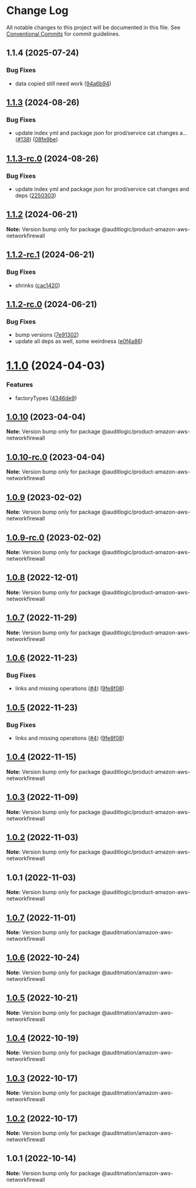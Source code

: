 # Change Log

All notable changes to this project will be documented in this file.
See [Conventional Commits](https://conventionalcommits.org) for commit guidelines.

## 1.1.4 (2025-07-24)


### Bug Fixes

* data copied still need work ([94a6b94](https://github.com/zerobias-org/product/commit/94a6b942fb0516367548599d739529536132755a))





## [1.1.3](https://github.com/auditlogic/product/compare/@auditlogic/product-amazon-aws-networkfirewall@1.1.2...@auditlogic/product-amazon-aws-networkfirewall@1.1.3) (2024-08-26)


### Bug Fixes

* update index yml and package json for prod/service cat changes a… ([#138](https://github.com/auditlogic/product/issues/138)) ([08fe9be](https://github.com/auditlogic/product/commit/08fe9beb1c8457462a19bc69caa02e6212d97e1a))





## [1.1.3-rc.0](https://github.com/auditlogic/product/compare/@auditlogic/product-amazon-aws-networkfirewall@1.1.2...@auditlogic/product-amazon-aws-networkfirewall@1.1.3-rc.0) (2024-08-26)


### Bug Fixes

* update index yml and package json for prod/service cat changes and deps ([2250303](https://github.com/auditlogic/product/commit/225030363a363608240135b7ebed386b28f01e4b))





## [1.1.2](https://github.com/auditlogic/product/compare/@auditlogic/product-amazon-aws-networkfirewall@1.1.2-rc.1...@auditlogic/product-amazon-aws-networkfirewall@1.1.2) (2024-06-21)

**Note:** Version bump only for package @auditlogic/product-amazon-aws-networkfirewall





## [1.1.2-rc.1](https://github.com/auditlogic/product/compare/@auditlogic/product-amazon-aws-networkfirewall@1.1.2-rc.0...@auditlogic/product-amazon-aws-networkfirewall@1.1.2-rc.1) (2024-06-21)


### Bug Fixes

* shrinks ([cac1420](https://github.com/auditlogic/product/commit/cac14200fefcd8183ab69fe89a47bd3f70f563e9))





## [1.1.2-rc.0](https://github.com/auditlogic/product/compare/@auditlogic/product-amazon-aws-networkfirewall@1.1.0...@auditlogic/product-amazon-aws-networkfirewall@1.1.2-rc.0) (2024-06-21)


### Bug Fixes

* bump versions ([7e91302](https://github.com/auditlogic/product/commit/7e913023b8b312150ed7762c32fbbe616be71de5))
* update all deps as well, some weirdness ([e0f4a86](https://github.com/auditlogic/product/commit/e0f4a864714e2d3de6bbf3da014d5312fe53be2f))





# [1.1.0](https://github.com/auditlogic/product/compare/@auditlogic/product-amazon-aws-networkfirewall@1.0.10...@auditlogic/product-amazon-aws-networkfirewall@1.1.0) (2024-04-03)


### Features

* factoryTypes ([4346de9](https://github.com/auditlogic/product/commit/4346de92693aee892fccf725338ffc7b80ab182b))





## [1.0.10](https://github.com/auditlogic/product/compare/@auditlogic/product-amazon-aws-networkfirewall@1.0.9...@auditlogic/product-amazon-aws-networkfirewall@1.0.10) (2023-04-04)

**Note:** Version bump only for package @auditlogic/product-amazon-aws-networkfirewall





## [1.0.10-rc.0](https://github.com/auditlogic/product/compare/@auditlogic/product-amazon-aws-networkfirewall@1.0.9...@auditlogic/product-amazon-aws-networkfirewall@1.0.10-rc.0) (2023-04-04)

**Note:** Version bump only for package @auditlogic/product-amazon-aws-networkfirewall





## [1.0.9](https://github.com/auditlogic/product/compare/@auditlogic/product-amazon-aws-networkfirewall@1.0.8...@auditlogic/product-amazon-aws-networkfirewall@1.0.9) (2023-02-02)

**Note:** Version bump only for package @auditlogic/product-amazon-aws-networkfirewall





## [1.0.9-rc.0](https://github.com/auditlogic/product/compare/@auditlogic/product-amazon-aws-networkfirewall@1.0.8...@auditlogic/product-amazon-aws-networkfirewall@1.0.9-rc.0) (2023-02-02)

**Note:** Version bump only for package @auditlogic/product-amazon-aws-networkfirewall





## [1.0.8](https://github.com/auditlogic/product/compare/@auditlogic/product-amazon-aws-networkfirewall@1.0.7...@auditlogic/product-amazon-aws-networkfirewall@1.0.8) (2022-12-01)

**Note:** Version bump only for package @auditlogic/product-amazon-aws-networkfirewall





## [1.0.7](https://github.com/auditlogic/product/compare/@auditlogic/product-amazon-aws-networkfirewall@1.0.6...@auditlogic/product-amazon-aws-networkfirewall@1.0.7) (2022-11-29)

**Note:** Version bump only for package @auditlogic/product-amazon-aws-networkfirewall





## [1.0.6](https://github.com/auditlogic/product/compare/@auditlogic/product-amazon-aws-networkfirewall@1.0.4...@auditlogic/product-amazon-aws-networkfirewall@1.0.6) (2022-11-23)


### Bug Fixes

* links and missing operations ([#4](https://github.com/auditlogic/product/issues/4)) ([9fe8f08](https://github.com/auditlogic/product/commit/9fe8f08fe7c57fdb79f991ac35bd6ac2e7dcad38))





## [1.0.5](https://github.com/auditlogic/product/compare/@auditlogic/product-amazon-aws-networkfirewall@1.0.4...@auditlogic/product-amazon-aws-networkfirewall@1.0.5) (2022-11-23)


### Bug Fixes

* links and missing operations ([#4](https://github.com/auditlogic/product/issues/4)) ([9fe8f08](https://github.com/auditlogic/product/commit/9fe8f08fe7c57fdb79f991ac35bd6ac2e7dcad38))





## [1.0.4](https://github.com/auditlogic/product/compare/@auditlogic/product-amazon-aws-networkfirewall@1.0.3...@auditlogic/product-amazon-aws-networkfirewall@1.0.4) (2022-11-15)

**Note:** Version bump only for package @auditlogic/product-amazon-aws-networkfirewall





## [1.0.3](https://github.com/auditlogic/product/compare/@auditlogic/product-amazon-aws-networkfirewall@1.0.2...@auditlogic/product-amazon-aws-networkfirewall@1.0.3) (2022-11-09)

**Note:** Version bump only for package @auditlogic/product-amazon-aws-networkfirewall





## [1.0.2](https://github.com/auditlogic/product/compare/@auditlogic/product-amazon-aws-networkfirewall@1.0.1...@auditlogic/product-amazon-aws-networkfirewall@1.0.2) (2022-11-03)

**Note:** Version bump only for package @auditlogic/product-amazon-aws-networkfirewall





## 1.0.1 (2022-11-03)

**Note:** Version bump only for package @auditlogic/product-amazon-aws-networkfirewall





## [1.0.7](https://github.com/auditmation/store-content/compare/@auditmation/amazon-aws-networkfirewall@1.0.6...@auditmation/amazon-aws-networkfirewall@1.0.7) (2022-11-01)

**Note:** Version bump only for package @auditmation/amazon-aws-networkfirewall





## [1.0.6](https://github.com/auditmation/store-content/compare/@auditmation/amazon-aws-networkfirewall@1.0.5...@auditmation/amazon-aws-networkfirewall@1.0.6) (2022-10-24)

**Note:** Version bump only for package @auditmation/amazon-aws-networkfirewall





## [1.0.5](https://github.com/auditmation/store-content/compare/@auditmation/amazon-aws-networkfirewall@1.0.4...@auditmation/amazon-aws-networkfirewall@1.0.5) (2022-10-21)

**Note:** Version bump only for package @auditmation/amazon-aws-networkfirewall





## [1.0.4](https://github.com/auditmation/store-content/compare/@auditmation/amazon-aws-networkfirewall@1.0.3...@auditmation/amazon-aws-networkfirewall@1.0.4) (2022-10-19)

**Note:** Version bump only for package @auditmation/amazon-aws-networkfirewall





## [1.0.3](https://github.com/auditmation/store-content/compare/@auditmation/amazon-aws-networkfirewall@1.0.2...@auditmation/amazon-aws-networkfirewall@1.0.3) (2022-10-17)

**Note:** Version bump only for package @auditmation/amazon-aws-networkfirewall





## [1.0.2](https://github.com/auditmation/store-content/compare/@auditmation/amazon-aws-networkfirewall@1.0.1...@auditmation/amazon-aws-networkfirewall@1.0.2) (2022-10-17)

**Note:** Version bump only for package @auditmation/amazon-aws-networkfirewall





## 1.0.1 (2022-10-14)

**Note:** Version bump only for package @auditmation/amazon-aws-networkfirewall
